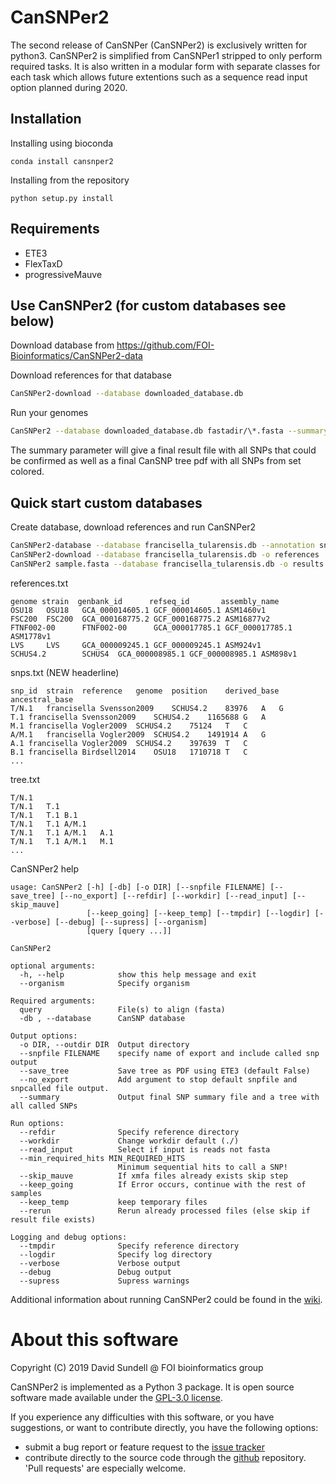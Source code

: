 # CanSNPer2
The second release of CanSNPer (CanSNPer2) is exclusively written for python3. CanSNPer2 is simplified from CanSNPer1 stripped to only perform required tasks. It is also written in a modular form with separate classes for each task which allows future extentions such as a sequence read input option planned during 2020.

## Installation
Installing using bioconda

```
conda install cansnper2
```

Installing from the repository
```
python setup.py install
```

## Requirements

* ETE3
* FlexTaxD
* progressiveMauve

## Use CanSNPer2 (for custom databases see below)
Download database from https://github.com/FOI-Bioinformatics/CanSNPer2-data

Download references for that database

```sh
CanSNPer2-download --database downloaded_database.db
```

Run your genomes

```sh
CanSNPer2 --database downloaded_database.db fastadir/\*.fasta --summary
```

The summary parameter will give a final result file with all SNPs that could be confirmed as well as a final CanSNP tree pdf with all SNPs from set colored.

## Quick start custom databases
Create database, download references and run CanSNPer2
```sh
CanSNPer2-database --database francisella_tularensis.db --annotation snps.txt --tree tree.txt --reference references.txt --source_type CanSNPer --create
CanSNPer2-download --database francisella_tularensis.db -o references
CanSNPer2 sample.fasta --database francisella_tularensis.db -o results --save_tree --refdir references --snpfile 200320
```
references.txt
```
genome strain  genbank_id      refseq_id       assembly_name
OSU18   OSU18   GCA_000014605.1 GCF_000014605.1 ASM1460v1
FSC200  FSC200  GCA_000168775.2 GCF_000168775.2 ASM16877v2
FTNF002-00      FTNF002-00      GCA_000017785.1 GCF_000017785.1 ASM1778v1
LVS     LVS     GCA_000009245.1 GCF_000009245.1 ASM924v1
SCHUS4.2        SCHUS4  GCA_000008985.1 GCF_000008985.1 ASM898v1

```
snps.txt (NEW headerline)
```
snp_id	strain	reference	genome	position	derived_base	ancestral_base
T/N.1	francisella	Svensson2009	SCHUS4.2	83976	A	G
T.1	francisella	Svensson2009	SCHUS4.2	1165688	G	A
M.1	francisella	Vogler2009	SCHUS4.2	75124	T	C
A/M.1	francisella	Vogler2009	SCHUS4.2	1491914	A	G
A.1	francisella	Vogler2009	SCHUS4.2	397639	T	C
B.1	francisella	Birdsell2014	OSU18	1710718	T	C
...
```
tree.txt
```
T/N.1
T/N.1	T.1		
T/N.1	T.1	B.1
T/N.1	T.1	A/M.1
T/N.1	T.1	A/M.1	A.1
T/N.1	T.1	A/M.1	M.1
...

```
CanSNPer2 help
```
usage: CanSNPer2 [-h] [-db] [-o DIR] [--snpfile FILENAME] [--save_tree] [--no_export] [--refdir] [--workdir] [--read_input] [--skip_mauve]
                 [--keep_going] [--keep_temp] [--tmpdir] [--logdir] [--verbose] [--debug] [--supress] [--organism]
                 [query [query ...]]

CanSNPer2

optional arguments:
  -h, --help            show this help message and exit
  --organism            Specify organism

Required arguments:
  query                 File(s) to align (fasta)
  -db , --database      CanSNP database

Output options:
  -o DIR, --outdir DIR  Output directory
  --snpfile FILENAME    specify name of export and include called snp output
  --save_tree           Save tree as PDF using ETE3 (default False)
  --no_export           Add argument to stop default snpfile and snpcalled file output.
  --summary             Output final SNP summary file and a tree with all called SNPs

Run options:
  --refdir              Specify reference directory
  --workdir             Change workdir default (./)
  --read_input          Select if input is reads not fasta
  --min_required_hits MIN_REQUIRED_HITS
                        Minimum sequential hits to call a SNP!
  --skip_mauve          If xmfa files already exists skip step
  --keep_going          If Error occurs, continue with the rest of samples
  --keep_temp           keep temporary files
  --rerun               Rerun already processed files (else skip if result file exists)

Logging and debug options:
  --tmpdir              Specify reference directory
  --logdir              Specify log directory
  --verbose             Verbose output
  --debug               Debug output
  --supress             Supress warnings
```


Additional information about running CanSNPer2 could be found in the [wiki](https://github.com/FOI-Bioinformatics/CanSNPer2/wiki).

About this software
===================
Copyright (C) 2019 David Sundell @ FOI bioinformatics group  

CanSNPer2 is implemented as a Python 3 package. It is open source software made available
under the [GPL-3.0 license](LICENSE).

If you experience any difficulties with this software, or you have suggestions, or want
to contribute directly, you have the following options:

- submit a bug report or feature request to the
  [issue tracker](https://github.com/FOI-Bioinformatics/CanSNPer2/issues)
- contribute directly to the source code through the
  [github](https://github.com/FOI-Bioinformatics/CanSNPer2) repository. 'Pull requests' are
  especially welcome.
